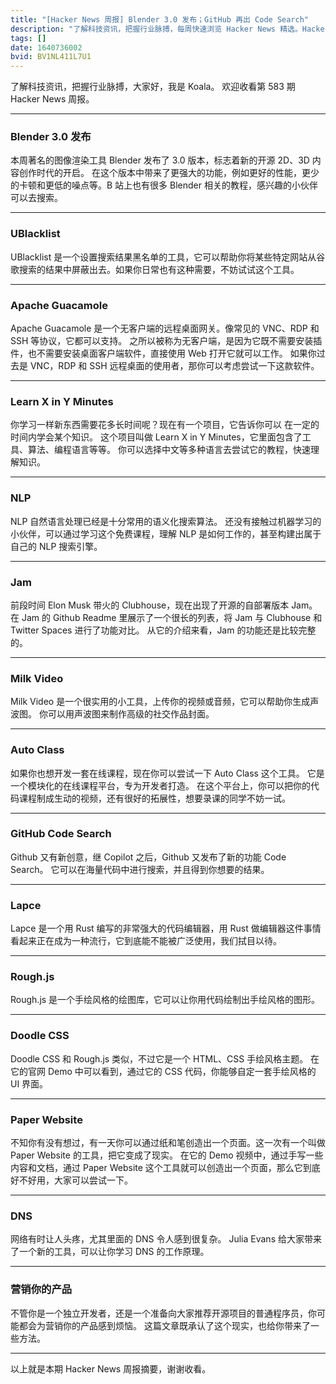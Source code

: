 ```yaml
---
title: "[Hacker News 周报] Blender 3.0 发布；GitHub 再出 Code Search"
description: "了解科技资讯，把握行业脉搏，每周快速浏览 Hacker News 精选。Hacker Newsletter 地址： https://mailchi.mp/hackernewsletter/583"
tags: []
date: 1640736002
bvid: BV1NL411L7U1
---
```

了解科技资讯，把握行业脉搏，大家好，我是 Koala。
 欢迎收看第 583 期 Hacker News 周报。


---
### Blender 3.0 发布
本周著名的图像渲染工具 Blender 发布了 3.0 版本，标志着新的开源 2D、3D 内容创作时代的开启。
在这个版本中带来了更强大的功能，例如更好的性能，更少的卡顿和更低的噪点等。B 站上也有很多 Blender 相关的教程，感兴趣的小伙伴可以去搜索。


---
### UBlacklist
UBlacklist 是一个设置搜索结果黑名单的工具，它可以帮助你将某些特定网站从谷歌搜索的结果中屏蔽出去。如果你日常也有这种需要，不妨试试这个工具。

---
### Apache Guacamole
Apache Guacamole 是一个无客户端的远程桌面网关。像常见的 VNC、RDP 和 SSH 等协议，它都可以支持。
之所以被称为无客户端，是因为它既不需要安装插件，也不需要安装桌面客户端软件，直接使用 Web 打开它就可以工作。
 如果你过去是 VNC，RDP 和 SSH 远程桌面的使用者，那你可以考虑尝试一下这款软件。


---
### Learn X in Y Minutes
你学习一样新东西需要花多长时间呢？现在有一个项目，它告诉你可以 在一定的时间内学会某个知识。
这个项目叫做 Learn X in Y Minutes，它里面包含了工具、算法、编程语言等等。
 你可以选择中文等多种语言去尝试它的教程，快速理解知识。


---
### NLP
NLP 自然语言处理已经是十分常用的语义化搜索算法。
还没有接触过机器学习的小伙伴，可以通过学习这个免费课程，理解 NLP 是如何工作的，甚至构建出属于自己的 NLP 搜索引擎。


---
### Jam
前段时间 Elon Musk 带火的 Clubhouse，现在出现了开源的自部署版本 Jam。
在 Jam 的 Github Readme 里展示了一个很长的列表，将 Jam 与 Clubhouse 和 Twitter Spaces 进行了功能对比。
 从它的介绍来看，Jam 的功能还是比较完整的。


---
### Milk Video
Milk Video 是一个很实用的小工具，上传你的视频或音频，它可以帮助你生成声波图。
你可以用声波图来制作高级的社交作品封面。


---
### Auto Class
如果你也想开发一套在线课程，现在你可以尝试一下 Auto Class 这个工具。
它是一个模块化的在线课程平台，专为开发者打造。
 在这个平台上，你可以把你的代码课程制成生动的视频，还有很好的拓展性，想要录课的同学不妨一试。

---
### GitHub Code Search
Github 又有新创意，继 Copilot 之后，Github 又发布了新的功能 Code Search。
它可以在海量代码中进行搜索，并且得到你想要的结果。


---
### Lapce
Lapce 是一个用 Rust 编写的非常强大的代码编辑器，用 Rust 做编辑器这件事情看起来正在成为一种流行，它到底能不能被广泛使用，我们拭目以待。

---
### Rough.js
Rough.js 是一个手绘风格的绘图库，它可以让你用代码绘制出手绘风格的图形。

---
### Doodle CSS
Doodle CSS 和 Rough.js 类似，不过它是一个 HTML、CSS 手绘风格主题。
在它的官网 Demo 中可以看到，通过它的 CSS 代码，你能够自定一套手绘风格的 UI 界面。


---
### Paper Website
不知你有没有想过，有一天你可以通过纸和笔创造出一个页面。这一次有一个叫做 Paper Website 的工具，把它变成了现实。
在它的 Demo 视频中，通过手写一些内容和文档，通过 Paper Website 这个工具就可以创造出一个页面，那么它到底好不好用，大家可以尝试一下。


---
### DNS
网络有时让人头疼，尤其里面的 DNS 令人感到很复杂。
Julia Evans 给大家带来了一个新的工具，可以让你学习 DNS 的工作原理。


---
### 营销你的产品
不管你是一个独立开发者，还是一个准备向大家推荐开源项目的普通程序员，你可能都会为营销你的产品感到烦恼。
这篇文章既承认了这个现实，也给你带来了一些方法。


---
 以上就是本期 Hacker News 周报摘要，谢谢收看。


